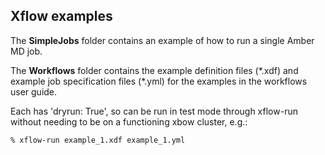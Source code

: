 ## Xflow examples

The **SimpleJobs** folder contains an example of how to run a single Amber MD job. 

The **Workflows** folder contains the example definition files (\*.xdf) and example job specification files (\*.yml) for the examples in the workflows user guide.

Each has 'dryrun: True', so can be run in test mode through xflow-run without 
needing to be on a functioning xbow cluster, e.g.:
```
% xflow-run example_1.xdf example_1.yml
```
